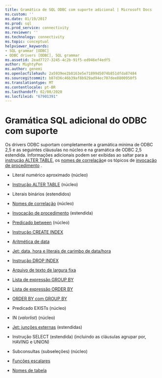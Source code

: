 ```yaml
---
title: Gramática de SQL ODBC com suporte adicional | Microsoft Docs
ms.custom: ''
ms.date: 01/19/2017
ms.prod: sql
ms.prod_service: connectivity
ms.reviewer: ''
ms.technology: connectivity
ms.topic: conceptual
helpviewer_keywords:
- SQL grammar [ODBC]
- ODBC drivers [ODBC], SQL grammar
ms.assetid: 2ead7727-3245-4c2b-91f5-ed946ef4edf5
author: MightyPen
ms.author: genemi
ms.openlocfilehash: 2a5939ee2b8163e5e71899d5074b851dfda87484
ms.sourcegitcommit: b87d36c46b39af8b929ad94ec707dee8800950f5
ms.translationtype: MT
ms.contentlocale: pt-BR
ms.lasthandoff: 02/08/2020
ms.locfileid: "67901391"
---
```

# <a name="additional-supported-odbc-sql-grammar"></a>Gramática SQL adicional do ODBC com suporte
Os drivers ODBC suportam completamente a gramática mínima de ODBC 2,5 e as seguintes cláusulas no núcleo e na gramática de ODBC 2,5 estendida. Informações adicionais podem ser exibidas ao saltar para a [instrução ALTER TABLE](../../odbc/microsoft/alter-table-statement.md), os [nomes de correlação](../../odbc/microsoft/correlation-names.md)e os tópicos de [invocação de procedimento](../../odbc/microsoft/procedure-invocation.md) .  
  
-   Literal numérico aproximado (núcleo)  
  
-   [Instrução ALTER TABLE](../../odbc/microsoft/alter-table-statement.md) (núcleo)  
  
-   Literais binários (estendidos)  
  
-   [Nomes de correlação](../../odbc/microsoft/correlation-names.md) (núcleo)  
  
-   [Invocação de procedimento](../../odbc/microsoft/procedure-invocation.md) (estendida)  
  
-   [Predicado between](../../odbc/microsoft/between-predicate.md) (núcleo)  
  
-   [Instrução CREATE INDEX](../../odbc/microsoft/create-index-statement.md)  
  
-   [Aritmética de data](../../odbc/microsoft/date-arithmetic.md)  
  
-   [Jet: data, hora e literais de carimbo de data/hora](../../odbc/microsoft/jet-date-time-and-timestamp-literals.md)  
  
-   [Instrução DROP INDEX](../../odbc/microsoft/drop-index-statement.md)  
  
-   [Arquivo de texto de largura fixa](../../odbc/microsoft/fixed-width-text-file.md)  
  
-   [Lista de expressão GROUP BY](../../odbc/microsoft/group-by-expression-list.md)  
  
-   [Lista de expressão ORDER BY](../../odbc/microsoft/order-by-expression-list.md)  
  
-   [ORDER BY com GROUP BY](../../odbc/microsoft/order-by-with-group-by.md)  
  
-   Predicado EXISTs (núcleo)  
  
-   IN (*valorlist*) (núcleo)  
  
-   [Jet: junções externas](../../odbc/microsoft/jet-outer-joins.md) (estendidas)  
  
-   Instrução SELECT (estendida) (incluindo as cláusulas agrupar por, HAVING e UNION)  
  
-   Subconsultas (subseleções) (núcleo)  
  
-   [Funções escalares](../../odbc/microsoft/scalar-functions.md)  
  
-   [Nomes de tabela](../../odbc/microsoft/table-names.md)
